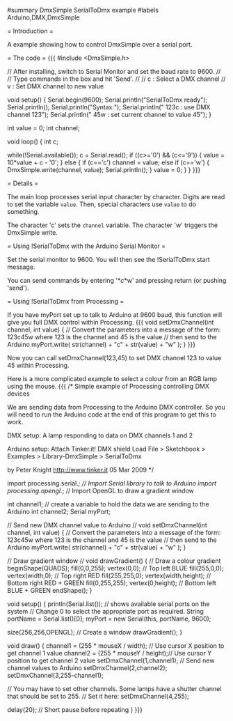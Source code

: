 #summary DmxSimple SerialToDmx example
#labels Arduino,DMX,DmxSimple

= Introduction =

A example showing how to control DmxSimple over a serial port.

= The code =
{{{
#include <DmxSimple.h>

// After installing, switch to Serial Monitor and set the baud rate to 9600.
//
// Type commands in the box and hit 'Send'.
//
// <number>c : Select a DMX channel
// <number>v : Set DMX channel to new value

void setup() {
  Serial.begin(9600);
  Serial.println("SerialToDmx ready");
  Serial.println();
  Serial.println("Syntax:");
  Serial.println(" 123c : use DMX channel 123");
  Serial.println(" 45w  : set current channel to value 45");
}

int value = 0;
int channel;

void loop() {
  int c;

  while(!Serial.available());
  c = Serial.read();
  if ((c>='0') && (c<='9')) {
    value = 10*value + c - '0';
  } else {
    if (c=='c') channel = value;
    else if (c=='w') {
      DmxSimple.write(channel, value);
      Serial.println();
    }
    value = 0;
  }
}
}}}

= Details =

The main loop processes serial input character by character. Digits are read to set the variable `value`. Then, special characters use `value` to do something.

The character 'c' sets the `channel` variable. The character 'w' triggers the DmxSimple write.

= Using !SerialToDmx with the Arduino Serial Monitor =

Set the serial monitor to 9600. You will then see the !SerialToDmx start message.

You can send commands by entering '*<DMX channel>*c*<channel value>*w' and pressing return (or pushing 'send').

= Using !SerialToDmx from Processing =

If you have myPort set up to talk to Arduino at 9600 baud, this function will give you full DMX control within Processing.
{{{
void setDmxChannel(int channel, int value) {
  // Convert the parameters into a message of the form: 123c45w where 123 is the channel and 45 is the value
  // then send to the Arduino
  myPort.write( str(channel) + "c" + str(value) + "w" );
}
}}}

Now you can call setDmxChannel(123,45) to set DMX channel 123 to value 45 within Processing.

Here is a more complicated example to select a colour from an RGB lamp using the mouse.
{{{
/*
Simple example of Processing controlling DMX devices

We are sending data from Processing to the Arduino DMX controller. So you will
need to run the Arduino code at the end of this program to get this to work.

DMX setup:
  A lamp responding to data on DMX channels 1 and 2

Arduino setup:
  Attach Tinker.it! DMX shield
  Load File > Sketchbook > Examples > Library-DmxSimple > SerialToDmx


by Peter Knight
http://www.tinker.it
05 Mar 2009
*/


import processing.serial.*;  // Import Serial library to talk to Arduino 
import processing.opengl.*; //  Import OpenGL to draw a gradient window

int channel1;  // create a variable to hold the data we are sending to the Arduino
int channel2;
Serial myPort; 

// Send new DMX channel value to Arduino
//
void setDmxChannel(int channel, int value) {
  // Convert the parameters into a message of the form: 123c45w where 123 is the channel and 45 is the value
  // then send to the Arduino
  myPort.write( str(channel) + "c" + str(value) + "w" );
}

// Draw gradient window
//
void drawGradient() {
  // Draw a colour gradient
  beginShape(QUADS);
  fill(0,0,255); vertex(0,0); // Top left BLUE
  fill(255,0,0); vertex(width,0); // Top right RED
  fill(255,255,0); vertex(width,height); // Bottom right RED + GREEN
  fill(0,255,255); vertex(0,height); // Bottom left BLUE + GREEN
  endShape(); 
}  

void setup() {
  println(Serial.list()); // shows available serial ports on the system
  // Change 0 to select the appropriate port as required.
  String portName = Serial.list()[0];
  myPort = new Serial(this, portName, 9600);

  size(256,256,OPENGL);  // Create a window
  drawGradient();
}

void draw() {
  channel1 = (255 * mouseX / width); // Use cursor X position to get channel 1 value
  channel2 = (255 * mouseY / height);// Use cursor Y position to get channel 2 value
  setDmxChannel(1,channel1); // Send new channel values to Arduino
  setDmxChannel(2,channel2);
  setDmxChannel(3,255-channel1);
  
  // You may have to set other channels. Some lamps have a shutter channel that should be set to 255.
  // Set it here:
  setDmxChannel(4,255);
  
  delay(20);  // Short pause before repeating
}
}}}